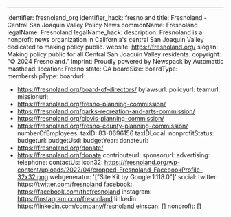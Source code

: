 ---
identifier: fresnoland_org
identifier_hack: fresnoland
title: Fresnoland - Central San Joaquin Valley Policy News
commonName: Fresnoland
legalName: Fresnoland
legalName_hack:
description: Fresnoland is a nonprofit news organization in California's central San
  Joaquin Valley dedicated to making policy public.
website: https://fresnoland.org/
slogan: Making policy public for all Central San Joaquin Valley residents.
copyright: "© 2024 Fresnoland."
imprint: Proudly powered by Newspack by Automattic
masthead:
location: Fresno
state: CA
boardSize:
boardType:
membershipType:
boardurl:
- https://fresnoland.org/board-of-directors/
bylawsurl:
policyurl:
teamurl:
missionurl:
- https://fresnoland.org/fresno-planning-commission/
- https://fresnoland.org/parks-recreation-and-arts-commission/
- https://fresnoland.org/clovis-planning-commission/
- https://fresnoland.org/fresno-county-planning-commission/
numberOfEmployees:
taxID: 83-0696156
taxIDLocal:
nonprofitStatus:
budgeturl:
budgetUsd:
budgetYear:
donateurl:
- https://fresnoland.org/donate/
- https://fresnoland.org/donate
contributeurl:
sponsorurl:
advertising:
telephone:
contactUs:
icon32: https://fresnoland.org/wp-content/uploads/2022/04/cropped-Fresnoland_FacebookProfile-32x32.png
webgenerator: '["Site Kit by Google 1.118.0"]'
social:
  twitter: https://twitter.com/fresnoland
  facebook: https://facebook.com/thefresnoland
  instagram: https://instagram.com/fresnoland
  linkedin: https://linkedin.com/company/fresnoland
einscan: []
nonprofit: []
